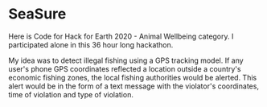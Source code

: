 # SeaSure
Here is Code for Hack for Earth 2020 - Animal Wellbeing category. I participated alone in this 36 hour long hackathon.

My idea was to detect illegal fishing using a GPS tracking model. If any user's phone GPS coordinates reflected a location outside a country's economic fishing zones, the local fishing authorities would be alerted. This alert would be in the form of a text message with the violator's coordinates, time of violation and type of violation.
